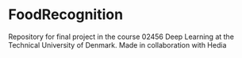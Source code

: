 # FoodRecognition
Repository for final project in the course 02456 Deep Learning at the Technical University of Denmark. Made in collaboration with Hedia
